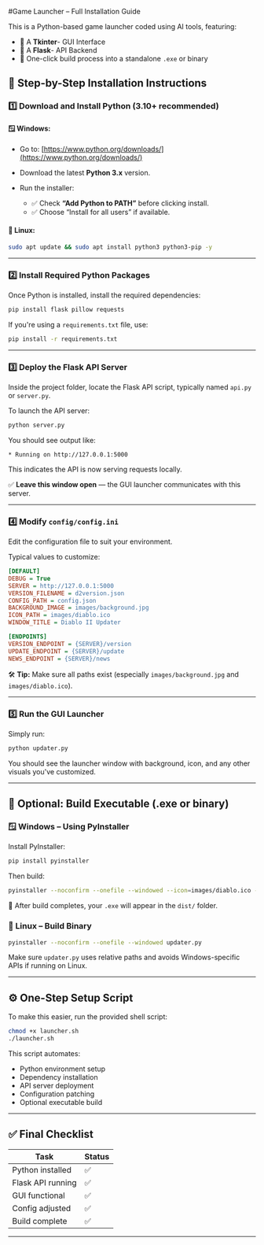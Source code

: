 #Game Launcher – Full Installation Guide

This is a Python-based game launcher coded using AI tools, featuring:

* 🔹 A **Tkinter**- GUI Interface
* 🔹 A **Flask**- API Backend
* 🔹 One-click build process into a standalone `.exe` or binary


## 🚀 Step-by-Step Installation Instructions

### 1️⃣ Download and Install Python (3.10+ recommended)

#### 🪟 Windows:

* Go to: [https://www.python.org/downloads/](https://www.python.org/downloads/)
* Download the latest **Python 3.x** version.
* Run the installer:

  * ✅ Check **“Add Python to PATH”** before clicking install.
  * ✅ Choose “Install for all users” if available.

#### 🐧 Linux:

```bash
sudo apt update && sudo apt install python3 python3-pip -y
```

---

### 2️⃣ Install Required Python Packages

Once Python is installed, install the required dependencies:

```bash
pip install flask pillow requests
```

If you're using a `requirements.txt` file, use:

```bash
pip install -r requirements.txt
```

---

### 3️⃣ Deploy the Flask API Server

Inside the project folder, locate the Flask API script, typically named `api.py` or `server.py`.

To launch the API server:

```bash
python server.py
```

You should see output like:

```
* Running on http://127.0.0.1:5000
```

This indicates the API is now serving requests locally.

✅ **Leave this window open** — the GUI launcher communicates with this server.

---

### 4️⃣ Modify `config/config.ini`

Edit the configuration file to suit your environment.

Typical values to customize:

```ini
[DEFAULT]
DEBUG = True
SERVER = http://127.0.0.1:5000
VERSION_FILENAME = d2version.json
CONFIG_PATH = config.json
BACKGROUND_IMAGE = images/background.jpg
ICON_PATH = images/diablo.ico
WINDOW_TITLE = Diablo II Updater

[ENDPOINTS]
VERSION_ENDPOINT = {SERVER}/version
UPDATE_ENDPOINT = {SERVER}/update
NEWS_ENDPOINT = {SERVER}/news
```

🛠️ **Tip:** Make sure all paths exist (especially `images/background.jpg` and `images/diablo.ico`).

---

### 5️⃣ Run the GUI Launcher

Simply run:

```bash
python updater.py
```

You should see the launcher window with background, icon, and any other visuals you've customized.

---

## 🧱 Optional: Build Executable (.exe or binary)

### 🪟 Windows – Using PyInstaller

Install PyInstaller:

```bash
pip install pyinstaller
```

Then build:

```bash
pyinstaller --noconfirm --onefile --windowed --icon=images/diablo.ico --add-data "images;images" --add-data "config;config" updater.py
```

📁 After build completes, your `.exe` will appear in the `dist/` folder.

### 🐧 Linux – Build Binary

```bash
pyinstaller --noconfirm --onefile --windowed updater.py
```

Make sure `updater.py` uses relative paths and avoids Windows-specific APIs if running on Linux.

---

## ⚙️ One-Step Setup Script

To make this easier, run the provided shell script:

```bash
chmod +x launcher.sh
./launcher.sh
```

This script automates:

* Python environment setup
* Dependency installation
* API server deployment
* Configuration patching
* Optional executable build

---

## ✅ Final Checklist

| Task              | Status |
| ----------------- | ------ |
| Python installed  | ✅      |
| Flask API running | ✅      |
| GUI functional    | ✅      |
| Config adjusted   | ✅      |
| Build complete    | ✅      |

---
